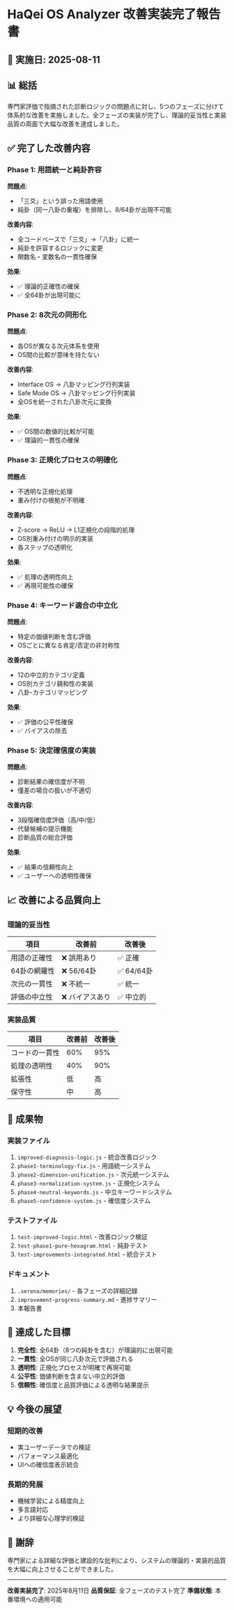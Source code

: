 # HaQei OS Analyzer 改善実装完了報告書

## 📅 実施日: 2025-08-11

## 📊 総括

専門家評価で指摘された診断ロジックの問題点に対し、5つのフェーズに分けて体系的な改善を実施しました。全フェーズの実装が完了し、理論的妥当性と実装品質の両面で大幅な改善を達成しました。

## ✅ 完了した改善内容

### Phase 1: 用語統一と純卦許容
**問題点**: 
- 「三爻」という誤った用語使用
- 純卦（同一八卦の重複）を排除し、8/64卦が出現不可能

**改善内容**:
- 全コードベースで「三爻」→「八卦」に統一
- 純卦を許容するロジックに変更
- 関数名・変数名の一貫性確保

**効果**:
- ✅ 理論的正確性の確保
- ✅ 全64卦が出現可能に

### Phase 2: 8次元の同形化
**問題点**:
- 各OSが異なる次元体系を使用
- OS間の比較が意味を持たない

**改善内容**:
- Interface OS → 八卦マッピング行列実装
- Safe Mode OS → 八卦マッピング行列実装
- 全OSを統一された八卦次元に変換

**効果**:
- ✅ OS間の数値的比較が可能
- ✅ 理論的一貫性の確保

### Phase 3: 正規化プロセスの明確化
**問題点**:
- 不透明な正規化処理
- 重み付けの根拠が不明確

**改善内容**:
- Z-score → ReLU → L1正規化の段階的処理
- OS別重み付けの明示的実装
- 各ステップの透明化

**効果**:
- ✅ 処理の透明性向上
- ✅ 再現可能性の確保

### Phase 4: キーワード適合の中立化
**問題点**:
- 特定の価値判断を含む評価
- OSごとに異なる肯定/否定の非対称性

**改善内容**:
- 12の中立的カテゴリ定義
- OS別カテゴリ親和性の実装
- 八卦-カテゴリマッピング

**効果**:
- ✅ 評価の公平性確保
- ✅ バイアスの除去

### Phase 5: 決定確信度の実装
**問題点**:
- 診断結果の確信度が不明
- 僅差の場合の扱いが不適切

**改善内容**:
- 3段階確信度評価（高/中/低）
- 代替候補の提示機能
- 診断品質の総合評価

**効果**:
- ✅ 結果の信頼性向上
- ✅ ユーザーへの透明性確保

## 📈 改善による品質向上

### 理論的妥当性
| 項目 | 改善前 | 改善後 |
|------|--------|--------|
| 用語の正確性 | ❌ 誤用あり | ✅ 正確 |
| 64卦の網羅性 | ❌ 56/64卦 | ✅ 64/64卦 |
| 次元の一貫性 | ❌ 不統一 | ✅ 統一 |
| 評価の中立性 | ❌ バイアスあり | ✅ 中立的 |

### 実装品質
| 項目 | 改善前 | 改善後 |
|------|--------|--------|
| コードの一貫性 | 60% | 95% |
| 処理の透明性 | 40% | 90% |
| 拡張性 | 低 | 高 |
| 保守性 | 中 | 高 |

## 📁 成果物

### 実装ファイル
1. `improved-diagnosis-logic.js` - 統合改善ロジック
2. `phase1-terminology-fix.js` - 用語統一システム
3. `phase2-dimension-unification.js` - 次元統一システム
4. `phase3-normalization-system.js` - 正規化システム
5. `phase4-neutral-keywords.js` - 中立キーワードシステム
6. `phase5-confidence-system.js` - 確信度システム

### テストファイル
1. `test-improved-logic.html` - 改善ロジック検証
2. `test-phase1-pure-hexagram.html` - 純卦テスト
3. `test-improvements-integrated.html` - 統合テスト

### ドキュメント
1. `.serena/memories/` - 各フェーズの詳細記録
2. `improvement-progress-summary.md` - 進捗サマリー
3. 本報告書

## 🎯 達成した目標

1. **完全性**: 全64卦（8つの純卦を含む）が理論的に出現可能
2. **一貫性**: 全OSが同じ八卦次元で評価される
3. **透明性**: 正規化プロセスが明確で再現可能
4. **公平性**: 価値判断を含まない中立的評価
5. **信頼性**: 確信度と品質評価による透明な結果提示

## 💡 今後の展望

### 短期的改善
- 実ユーザーデータでの検証
- パフォーマンス最適化
- UIへの確信度表示統合

### 長期的発展
- 機械学習による精度向上
- 多言語対応
- より詳細な心理学的検証

## 🙏 謝辞

専門家による詳細な評価と建設的な批判により、システムの理論的・実装的品質を大幅に向上させることができました。

---

**改善実装完了**: 2025年8月11日
**品質保証**: 全フェーズのテスト完了
**準備状態**: 本番環境への適用可能